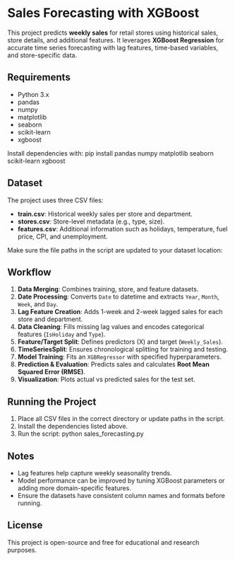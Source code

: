 # Sales Forecasting with XGBoost

This project predicts **weekly sales** for retail stores using historical sales, store details, and additional features. It leverages **XGBoost Regression** for accurate time series forecasting with lag features, time-based variables, and store-specific data.

## Requirements
- Python 3.x
- pandas
- numpy
- matplotlib
- seaborn
- scikit-learn
- xgboost

Install dependencies with:
pip install pandas numpy matplotlib seaborn scikit-learn xgboost

## Dataset
The project uses three CSV files:
- **train.csv**: Historical weekly sales per store and department.
- **stores.csv**: Store-level metadata (e.g., type, size).
- **features.csv**: Additional information such as holidays, temperature, fuel price, CPI, and unemployment.

Make sure the file paths in the script are updated to your dataset location:

## Workflow
1. **Data Merging**: Combines training, store, and feature datasets.
2. **Date Processing**: Converts `Date` to datetime and extracts `Year`, `Month`, `Week`, and `Day`.
3. **Lag Feature Creation**: Adds 1-week and 2-week lagged sales for each store and department.
4. **Data Cleaning**: Fills missing lag values and encodes categorical features (`IsHoliday` and `Type`).
5. **Feature/Target Split**: Defines predictors (X) and target (`Weekly_Sales`).
6. **TimeSeriesSplit**: Ensures chronological splitting for training and testing.
7. **Model Training**: Fits an `XGBRegressor` with specified hyperparameters.
8. **Prediction & Evaluation**: Predicts sales and calculates **Root Mean Squared Error (RMSE)**.
9. **Visualization**: Plots actual vs predicted sales for the test set.

## Running the Project
1. Place all CSV files in the correct directory or update paths in the script.
2. Install the dependencies listed above.
3. Run the script:
   python sales_forecasting.py

## Notes
- Lag features help capture weekly seasonality trends.
- Model performance can be improved by tuning XGBoost parameters or adding more domain-specific features.
- Ensure the datasets have consistent column names and formats before running.

## License
This project is open-source and free for educational and research purposes.

